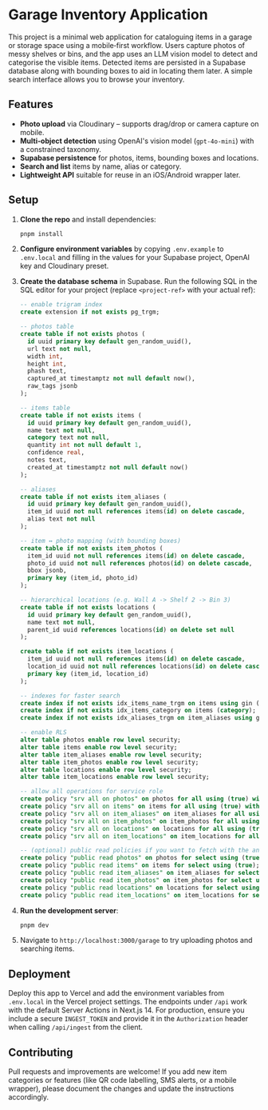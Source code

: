 # Garage Inventory Application

This project is a minimal web application for cataloguing items in a garage or storage space using a mobile‑first workflow. Users capture photos of messy shelves or bins, and the app uses an LLM vision model to detect and categorise the visible items. Detected items are persisted in a Supabase database along with bounding boxes to aid in locating them later. A simple search interface allows you to browse your inventory.

## Features

- **Photo upload** via Cloudinary – supports drag/drop or camera capture on mobile.
- **Multi‑object detection** using OpenAI's vision model (`gpt-4o-mini`) with a constrained taxonomy.
- **Supabase persistence** for photos, items, bounding boxes and locations.
- **Search and list** items by name, alias or category.
- **Lightweight API** suitable for reuse in an iOS/Android wrapper later.

## Setup

1. **Clone the repo** and install dependencies:

   ```bash
   pnpm install
   ```

2. **Configure environment variables** by copying `.env.example` to `.env.local` and filling in the values for your Supabase project, OpenAI key and Cloudinary preset.

3. **Create the database schema** in Supabase. Run the following SQL in the SQL editor for your project (replace `<project-ref>` with your actual ref):

   ```sql
   -- enable trigram index
   create extension if not exists pg_trgm;

   -- photos table
   create table if not exists photos (
     id uuid primary key default gen_random_uuid(),
     url text not null,
     width int,
     height int,
     phash text,
     captured_at timestamptz not null default now(),
     raw_tags jsonb
   );

   -- items table
   create table if not exists items (
     id uuid primary key default gen_random_uuid(),
     name text not null,
     category text not null,
     quantity int not null default 1,
     confidence real,
     notes text,
     created_at timestamptz not null default now()
   );

   -- aliases
   create table if not exists item_aliases (
     id uuid primary key default gen_random_uuid(),
     item_id uuid not null references items(id) on delete cascade,
     alias text not null
   );

   -- item ↔ photo mapping (with bounding boxes)
   create table if not exists item_photos (
     item_id uuid not null references items(id) on delete cascade,
     photo_id uuid not null references photos(id) on delete cascade,
     bbox jsonb,
     primary key (item_id, photo_id)
   );

   -- hierarchical locations (e.g. Wall A -> Shelf 2 -> Bin 3)
   create table if not exists locations (
     id uuid primary key default gen_random_uuid(),
     name text not null,
     parent_id uuid references locations(id) on delete set null
   );

   create table if not exists item_locations (
     item_id uuid not null references items(id) on delete cascade,
     location_id uuid not null references locations(id) on delete cascade,
     primary key (item_id, location_id)
   );

   -- indexes for faster search
   create index if not exists idx_items_name_trgm on items using gin (name gin_trgm_ops);
   create index if not exists idx_items_category on items (category);
   create index if not exists idx_aliases_trgm on item_aliases using gin (alias gin_trgm_ops);

   -- enable RLS
   alter table photos enable row level security;
   alter table items enable row level security;
   alter table item_aliases enable row level security;
   alter table item_photos enable row level security;
   alter table locations enable row level security;
   alter table item_locations enable row level security;

   -- allow all operations for service role
   create policy "srv all on photos" on photos for all using (true) with check (true);
   create policy "srv all on items" on items for all using (true) with check (true);
   create policy "srv all on item_aliases" on item_aliases for all using (true) with check (true);
   create policy "srv all on item_photos" on item_photos for all using (true) with check (true);
   create policy "srv all on locations" on locations for all using (true) with check (true);
   create policy "srv all on item_locations" on item_locations for all using (true) with check (true);

   -- (optional) public read policies if you want to fetch with the anon key
   create policy "public read photos" on photos for select using (true);
   create policy "public read items" on items for select using (true);
   create policy "public read item_aliases" on item_aliases for select using (true);
   create policy "public read item_photos" on item_photos for select using (true);
   create policy "public read locations" on locations for select using (true);
   create policy "public read item_locations" on item_locations for select using (true);
   ```

4. **Run the development server**:

   ```bash
   pnpm dev
   ```

5. Navigate to `http://localhost:3000/garage` to try uploading photos and searching items.

## Deployment

Deploy this app to Vercel and add the environment variables from `.env.local` in the Vercel project settings. The endpoints under `/api` work with the default Server Actions in Next.js 14. For production, ensure you include a secure `INGEST_TOKEN` and provide it in the `Authorization` header when calling `/api/ingest` from the client.

## Contributing

Pull requests and improvements are welcome! If you add new item categories or features (like QR code labelling, SMS alerts, or a mobile wrapper), please document the changes and update the instructions accordingly.